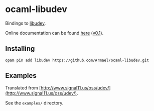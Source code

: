 # ocaml-libudev

Bindings to [libudev](http://0pointer.de/public/systemd-man/libudev.html).

Online documentation can be found
[here](http://armael.github.io/ocaml-libudev/dev/Libudev.html)
([v0.1](http://armael.github.io/ocaml-libudev/0.1/Libudev.html)).

## Installing

```
opam pin add libudev https://github.com/Armael/ocaml-libudev.git
```

## Examples

Translated from
[http://www.signal11.us/oss/udev/](http://www.signal11.us/oss/udev/).

See the `examples/` directory.

